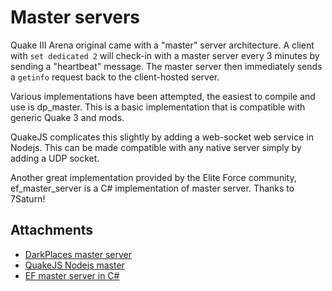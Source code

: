 # Master servers

Quake III Arena original came with a "master" server architecture. A client with `set dedicated 2` will check-in with a master server every 3 minutes by sending a "heartbeat" message. The master server then immediately sends a `getinfo` request back to the client-hosted server.

Various implementations have been attempted, the easiest to compile and use is dp_master. This is a basic implementation that is compatible with generic Quake 3 and mods.

QuakeJS complicates this slightly by adding a web-socket web service in Nodejs. This can be made compatible with any native server simply by adding a UDP socket.

Another great implementation provided by the Elite Force community, ef_master_server is a C# implementation of master server. Thanks to 7Saturn!


## Attachments

- [DarkPlaces master server](https://github.com/kphillisjr/dpmaster)
- [QuakeJS Nodejs master](https://github.com/inolen/quakejs/blob/master/bin/master.js)
- [EF master server in C#](https://github.com/7Saturn/ef_master_server)
